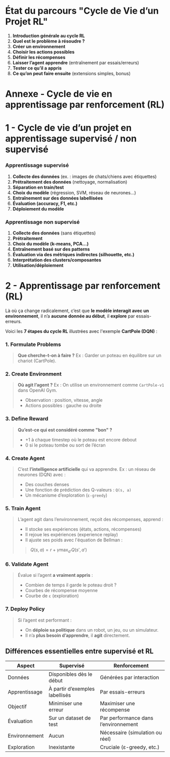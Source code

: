# État du parcours "Cycle de Vie d’un Projet RL"

1. **Introduction générale au cycle RL**
2. **Quel est le problème à résoudre ?**
3. **Créer un environnement**
4. **Choisir les actions possibles**
5. **Définir les récompenses**
6. **Laisser l’agent apprendre** (entraînement par essais/erreurs)
7. **Tester ce qu’il a appris**
8. **Ce qu’on peut faire ensuite** (extensions simples, bonus)




# Annexe - Cycle de vie en **apprentissage par renforcement (RL)**

# 1 - Cycle de vie d’un projet en apprentissage **supervisé** / **non supervisé**

### **Apprentissage supervisé**

1. **Collecte des données** (ex. : images de chats/chiens avec étiquettes)
2. **Prétraitement des données** (nettoyage, normalisation)
3. **Séparation en train/test**
4. **Choix du modèle** (régression, SVM, réseau de neurones…)
5. **Entraînement sur des données labellisées**
6. **Évaluation (accuracy, F1, etc.)**
7. **Déploiement du modèle**

### **Apprentissage non supervisé**

1. **Collecte des données** (sans étiquettes)
2. **Prétraitement**
3. **Choix du modèle (k-means, PCA...)**
4. **Entraînement basé sur des patterns**
5. **Évaluation via des métriques indirectes (silhouette, etc.)**
6. **Interprétation des clusters/composantes**
7. **Utilisation/déploiement**



# 2 - **Apprentissage par renforcement (RL)**

Là où ça change radicalement, c’est que **le modèle interagit avec un environnement**, il n’a **aucune donnée au début**, il **explore** par essais-erreurs.

Voici les **7 étapes du cycle RL** illustrées avec l'exemple **CartPole (DQN)** :



### **1. Formulate Problems**

> **Que cherche-t-on à faire ?**
> Ex : Garder un poteau en équilibre sur un chariot (CartPole).



### **2. Create Environment**

> **Où agit l’agent ?**
> Ex : On utilise un environnement comme `CartPole-v1` dans OpenAI Gym.
>
> * Observation : position, vitesse, angle
> * Actions possibles : gauche ou droite


### **3. Define Reward**

> **Qu’est-ce qui est considéré comme "bon" ?**
>
> * +1 à chaque timestep où le poteau est encore debout
> * 0 si le poteau tombe ou sort de l’écran



### **4. Create Agent**

> C’est **l’intelligence artificielle** qui va apprendre.
> Ex : un réseau de neurones (DQN) avec :
>
> * Des couches denses
> * Une fonction de prédiction des Q-valeurs : `Q(s, a)`
> * Un mécanisme d’exploration (`ε-greedy`)



### **5. Train Agent**

> L’agent agit dans l’environnement, reçoit des récompenses, apprend :
>
> * Il stocke ses expériences (états, actions, récompenses)
> * Il rejoue les expériences (experience replay)
> * Il ajuste ses poids avec l'équation de Bellman :
>
> > $Q(s,a) = r + \gamma \max_{a'} Q(s', a')$



### **6. Validate Agent**

> Évalue si l’agent **a vraiment appris** :
>
> * Combien de temps il garde le poteau droit ?
> * Courbes de récompense moyenne
> * Courbe de `ε` (exploration)



### **7. Deploy Policy**

> Si l’agent est performant :
>
> * On **déploie sa politique** dans un robot, un jeu, ou un simulateur.
> * Il n’a **plus besoin d’apprendre**, il **agit** directement.

##  Différences essentielles entre supervisé et RL

| Aspect        | Supervisé                      | Renforcement                         |
| ------------- | ------------------------------ | ------------------------------------ |
| Données       | Disponibles dès le début       | Générées par interaction             |
| Apprentissage | À partir d’exemples labellisés | Par essais-erreurs                   |
| Objectif      | Minimiser une erreur           | Maximiser une récompense             |
| Évaluation    | Sur un dataset de test         | Par performance dans l’environnement |
| Environnement | Aucun                          | Nécessaire (simulation ou réel)      |
| Exploration   | Inexistante                    | Cruciale (ε-greedy, etc.)            |


